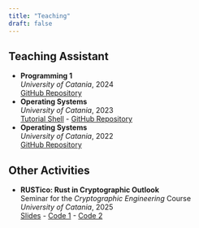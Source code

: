 ```yaml
---
title: "Teaching"
draft: false
---
```


## Teaching Assistant
- **Programming 1**  
*University of Catania*, 2024  
[GitHub Repository](https://github.com/Herbrant/Tutorato-Programmazione-1-2024)
- **Operating Systems**  
*University of Catania*, 2023  
[Tutorial Shell](./tutorial_shell.pdf) - [GitHub Repository](https://github.com/Herbrant/Tutorato-Sistemi-Operativi-2023)
- **Operating Systems**  
*University of Catania*, 2022  
[GitHub Repository](https://github.com/Herbrant/Tutorato-Sistemi-Operativi-2022)


## Other Activities
- **RUSTico: Rust in Cryptographic Outlook**  
Seminar for the *Cryptographic Engineering* Course  
*University of Catania*, 2025  
[Slides](./rustico.pdf) - [Code 1](https://github.com/Herbrant/pke_rust) - [Code 2](https://github.com/Herbrant/ds_rust)